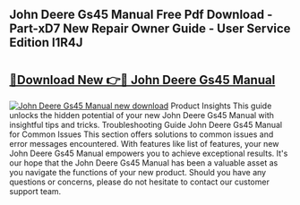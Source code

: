 ## John Deere Gs45 Manual Free Pdf Download - Part-xD7 New Repair Owner Guide - User Service Edition l1R4J

# <h2><a href="http://bc92365.oget.top/?id=John+Deere+Gs45+Manual">🔗Download New 👉🔴 John Deere Gs45 Manual</a></h2>

[![John Deere Gs45 Manual new download](https://i.imgur.com/5g1atiW.png)](http://bc92365.oget.top/?id=John+Deere+Gs45+Manual)
Product Insights This guide unlocks the hidden potential of your new John Deere Gs45 Manual with insightful tips and tricks. Troubleshooting Guide John Deere Gs45 Manual for Common Issues This section offers solutions to common issues and error messages encountered. With features like list of features, your new John Deere Gs45 Manual empowers you to achieve exceptional results. It's our hope that the John Deere Gs45 Manual has been a valuable asset as you navigate the functions of your new product. Should you have any questions or concerns, please do not hesitate to contact our customer support team.
